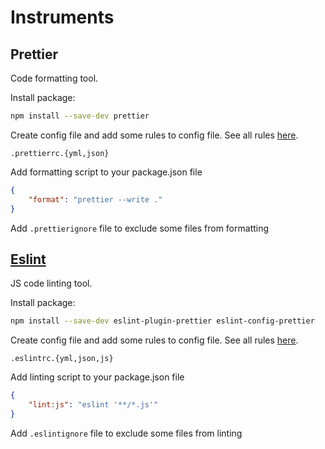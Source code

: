 # Instruments

## Prettier

Code formatting tool.

Install package:

```bash
npm install --save-dev prettier
```

Create config file and add some rules to config file. See all rules [here](https://prettier.io/docs/en/options.html).

```text
.prettierrc.{yml,json}
```

Add formatting script to your package.json file

```json
{
    "format": "prettier --write ."
}
```

Add `.prettierignore` file to exclude some files from formatting

## [Eslint](https://eslint.org/)

JS code linting tool.

Install package:

```bash
npm install --save-dev eslint-plugin-prettier eslint-config-prettier
```

Create config file and add some rules to config file. See all rules [here](https://eslint.org/docs/rules/).

```text
.eslintrc.{yml,json,js}
```

Add linting script to your package.json file

```json
{
    "lint:js": "eslint '**/*.js'"
}
```

Add `.eslintignore` file to exclude some files from linting
